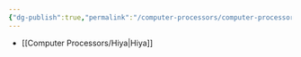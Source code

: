 ```yaml
---
{"dg-publish":true,"permalink":"/computer-processors/computer-processors/"}
---
```



- [[Computer Processors/Hiya\|Hiya]]


